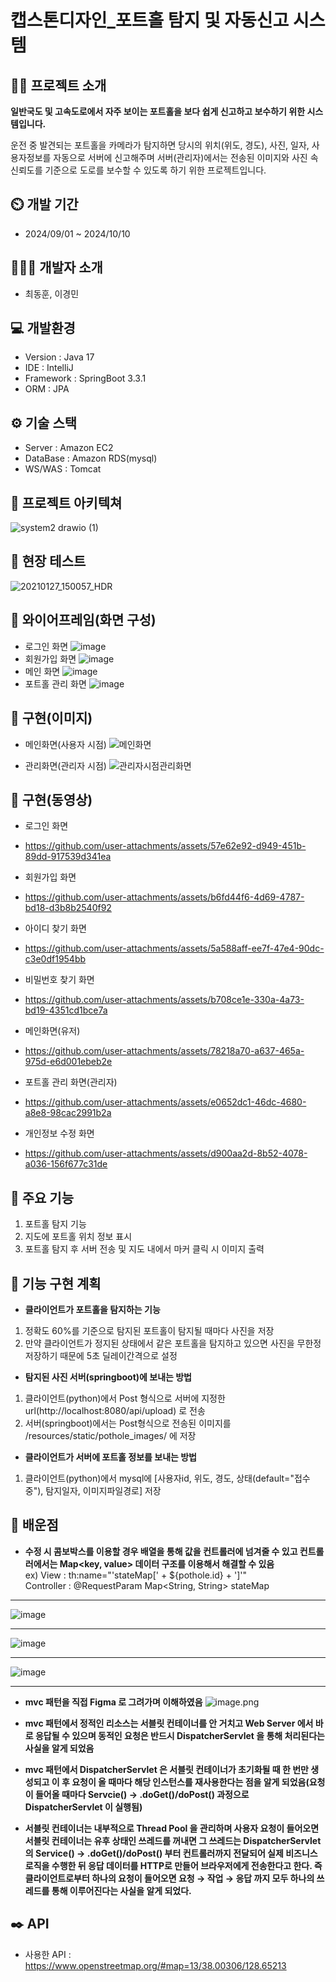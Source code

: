 # 캡스톤디자인_포트홀 탐지 및 자동신고 시스템

## 👨‍🏫 프로젝트 소개
**일반국도 및 고속도로에서 자주 보이는 포트홀을 보다 쉽게 신고하고 보수하기 위한 시스템입니다.**<br/>

운전 중 발견되는 포트홀을 카메라가 탐지하면 당시의 위치(위도, 경도), 사진, 일자, 사용자정보를 자동으로 서버에 신고해주며 
서버(관리자)에서는 전송된 이미지와 사진 속 신뢰도를 기준으로 도로를 보수할 수 있도록 하기 위한 프로젝트입니다.

## ⏲️ 개발 기간
- 2024/09/01 ~ 2024/10/10
## 🧑‍🤝‍🧑 개발자 소개
- 최동훈, 이경민
## 💻 개발환경
- Version : Java 17
- IDE : IntelliJ
- Framework : SpringBoot 3.3.1
- ORM : JPA
## ⚙️ 기술 스택
- Server : Amazon EC2
- DataBase : Amazon RDS(mysql)
- WS/WAS : Tomcat
## 📝 프로젝트 아키텍쳐
![system2 drawio (1)](https://github.com/user-attachments/assets/e4168fc7-038f-459b-9318-10047b0acd44)

## 📝 현장 테스트
![20210127_150057_HDR](https://github.com/user-attachments/assets/032f79ae-d76d-481b-801e-242da2f1ddb8)

## 📝 와이어프레임(화면 구성)
- 로그인 화면
  ![image](https://github.com/user-attachments/assets/cde23140-e07c-4546-a553-71a8f8636fe5)
- 회원가입 화면
  ![image](https://github.com/user-attachments/assets/1631e538-0d31-44a9-849f-569e4ca9852a)
- 메인 화면
  ![image](https://github.com/user-attachments/assets/d70d5247-068c-4ec5-bdc9-7df6de064efa)
- 포트홀 관리 화면
  ![image](https://github.com/user-attachments/assets/a9700d45-37d8-4ee2-b8ce-dc1bde25b06a)
## 📝 구현(이미지)
- 메인화면(사용자 시점)
  ![메인화면](https://github.com/user-attachments/assets/5ee5ef48-ce8b-40a8-ad48-4ec7309d617f)

- 관리화면(관리자 시점)
  ![관리자시점관리화면](https://github.com/user-attachments/assets/a471e5f1-9a53-41c2-9fd3-bf754b573e28)

## 📝 구현(동영상)
- 로그인 화면
- https://github.com/user-attachments/assets/57e62e92-d949-451b-89dd-917539d341ea

- 회원가입 화면
- https://github.com/user-attachments/assets/b6fd44f6-4d69-4787-bd18-d3b8b2540f92

- 아이디 찾기 화면
- https://github.com/user-attachments/assets/5a588aff-ee7f-47e4-90dc-c3e0df1954bb

- 비밀번호 찾기 화면
- https://github.com/user-attachments/assets/b708ce1e-330a-4a73-bd19-4351cd1bce7a

- 메인화면(유저)
- https://github.com/user-attachments/assets/78218a70-a637-465a-975d-e6d001ebeb2e

- 포트홀 관리 화면(관리자)
- https://github.com/user-attachments/assets/e0652dc1-46dc-4680-a8e8-98cac2991b2a

- 개인정보 수정 화면
- https://github.com/user-attachments/assets/d900aa2d-8b52-4078-a036-156f677c31de

## 📌 주요 기능
1. 포트홀 탐지 기능
2. 지도에 포트홀 위치 정보 표시
3. 포트홀 탐지 후 서버 전송 및 지도 내에서 마커 클릭 시 이미지 출력
## 📌 기능 구현 계획
- **클라이언트가 포트홀을 탐지하는 기능**
1. 정확도 60%를 기준으로 탐지된 포트홀이 탐지될 때마다 사진을 저장
2. 만약 클라이언트가 정지된 상태에서 같은 포트홀을 탐지하고 있으면 사진을 무한정 저장하기 때문에 5초 딜레이간격으로 설정


- **탐지된 사진 서버(springboot)에 보내는 방법**
1. 클라이언트(python)에서 Post 형식으로 서버에 지정한 url(http://localhost:8080/api/upload) 로 전송
2. 서버(springboot)에서는 Post형식으로 전송된 이미지를 /resources/static/pothole_images/ 에 저장


- **클라이언트가 서버에 포트홀 정보를 보내는 방법**
1. 클라이언트(python)에서 mysql에 [사용자id, 위도, 경도, 상태(default="접수 중"), 탐지일자, 이미지파일경로] 저장


## 📌 배운점
- **수정 시 콤보박스를 이용할 경우 배열을 통해 값을 컨트롤러에 넘겨줄 수 있고 컨트롤러에서는 Map<key, value> 데이터 구조를 이용해서 해결할 수 있음** <br/>
ex) View : th:name="'stateMap[' + ${pothole.id} + ']'" <br/>
    Controller : @RequestParam Map<String, String> stateMap
________________________________________________________________________________________
![image](https://github.com/user-attachments/assets/81e99863-7e61-4ecc-918f-7af6579c885d)
________________________________________________________________________________________
![image](https://github.com/user-attachments/assets/a50c1904-5f8f-4417-90b5-6a4248980c15)<br/>
________________________________________________________________________________________
![image](https://github.com/user-attachments/assets/9a24c993-bdc2-4f0a-af9b-507fee27152b)
________________________________________________________________________________________
- **mvc 패턴을 직접 Figma 로 그려가며 이해하였음**
![image.png](attachment:93e24756-2357-4c02-ba42-f71c74df0154:image.png)

- **mvc 패턴에서 정적인 리소스는 서블릿 컨테이너를 안 거치고 Web Server 에서 바로 응답될 수 있으며 동적인 요청은 반드시 DispatcherServlet 을 통해 처리된다는 사실을 알게 되었음**
- **mvc 패턴에서 DispatcherServlet 은 서블릿 컨테이너가 초기화될 때 한 번만 생성되고 이 후 요청이 올 때마다 해당 인스턴스를 재사용한다는 점을 알게 되었음(요청이 들어올 때마다 Servcie() → .doGet()/doPost() 과정으로 DispatcherServlet 이 실행됨)**
- **서블릿 컨테이너는 내부적으로 Thread Pool 을 관리하며 사용자 요청이 들어오면 서블릿 컨테이너는 유후 상태인 쓰레드를 꺼내면 그 쓰레드는 DispatcherServlet 의 Service() → .doGet()/doPost() 부터 컨트롤러까지 전달되어 실제 비즈니스 로직을 수행한 뒤 응답 데이터를 HTTP로 만들어 브라우저에게 전송한다고 한다. 즉 클라이언트로부터 하나의 요청이 들어오면 요청 → 작업 → 응답 까지 모두 하나의 쓰레드를 통해 이루어진다는 사실을 알게 되었다.**


## ✒️ API
- 사용한 API : https://www.openstreetmap.org/#map=13/38.00306/128.65213
